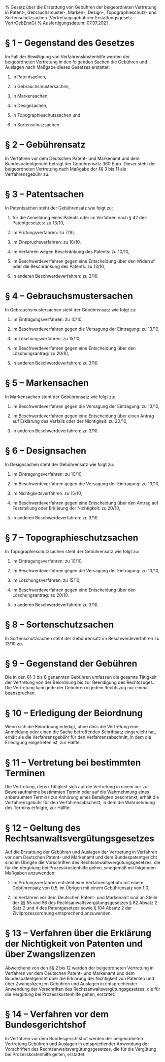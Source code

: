 % Gesetz über die Erstattung von Gebühren der beigeordneten Vertretung in Patent-, Gebrauchsmuster-, Marken-, Design-, Topographieschutz- und Sortenschutzsachen  (Vertretungsgebühren-Erstattungsgesetz - VertrGebErstG)
% Ausfertigungsdatum: 07.07.2021
 
# § 1 – Gegenstand des Gesetzes

Im Fall der Bewilligung von Verfahrenskostenhilfe werden der beigeordneten Vertretung in den folgenden Sachen die Gebühren und Auslagen nach Maßgabe dieses Gesetzes erstattet:

1. in Patentsachen,

2. in Gebrauchsmustersachen,

3. in Markensachen,

4. in Designsachen,

5. in Topographieschutzsachen und

6. in Sortenschutzsachen.

# § 2 – Gebührensatz

In Verfahren vor dem Deutschen Patent- und Markenamt und dem Bundespatentgericht beträgt der Gebührensatz 360 Euro. Dieser steht der beigeordneten Vertretung nach Maßgabe der §§ 3 bis 11 als Verfahrensgebühr zu.

# § 3 – Patentsachen

In Patentsachen steht der Gebührensatz wie folgt zu:

1. für die Anmeldung eines Patents oder im Verfahren nach § 42 des Patentgesetzes: zu 13/10,

2. im Prüfungsverfahren: zu 7/10,

3. im Einspruchsverfahren: zu 10/10,

4. im Verfahren wegen Beschränkung des Patents: zu 10/10,

5. im Beschwerdeverfahren gegen eine Entscheidung über den Widerruf oder die Beschränkung des Patents: zu 13/10,

6. in anderen Beschwerdeverfahren: zu 3/10.

# § 4 – Gebrauchsmustersachen

In Gebrauchsmustersachen steht der Gebührensatz wie folgt zu:

1. im Eintragungsverfahren: zu 10/10,

2. im Beschwerdeverfahren gegen die Versagung der Eintragung: zu 13/10,

3. im Löschungsverfahren: zu 15/10,

4. im Beschwerdeverfahren gegen eine Entscheidung über den Löschungsantrag: zu 20/10,

5. in anderen Beschwerdeverfahren: zu 3/10.

# § 5 – Markensachen

In Markensachen steht der Gebührensatz wie folgt zu:

1. im Beschwerdeverfahren gegen die Versagung der Eintragung: zu 13/10,

2. im Beschwerdeverfahren gegen eine Entscheidung über einen Antrag auf Erklärung des Verfalls oder der Nichtigkeit: zu 20/10,

3. in anderen Beschwerdeverfahren: zu 3/10.

# § 6 – Designsachen

In Designsachen steht der Gebührensatz wie folgt zu:

1. im Eintragungsverfahren: zu 10/10,

2. im Beschwerdeverfahren gegen die Versagung der Eintragung: zu 13/10,

3. im Nichtigkeitsverfahren: zu 15/10,

4. im Beschwerdeverfahren gegen eine Entscheidung über den Antrag auf Feststellung oder Erklärung der Nichtigkeit: zu 20/10,

5. in anderen Beschwerdeverfahren: zu 3/10.

# § 7 – Topographieschutzsachen

In Topographieschutzsachen steht der Gebührensatz wie folgt zu:

1. im Eintragungsverfahren: zu 10/10,

2. im Beschwerdeverfahren gegen die Versagung der Eintragung: zu 13/10,

3. im Löschungsverfahren: zu 15/10,

4. im Beschwerdeverfahren gegen eine Entscheidung über den Löschungsantrag: zu 20/10,

5. in anderen Beschwerdeverfahren: zu 3/10.

# § 8 – Sortenschutzsachen

In Sortenschutzsachen steht der Gebührensatz im Beschwerdeverfahren zu 13/10 zu.

# § 9 – Gegenstand der Gebühren

Die in den §§ 3 bis 8 genannten Gebühren umfassen die gesamte Tätigkeit der Vertretung von der Beiordnung bis zur Beendigung des Rechtszuges. Die Vertretung kann jede der Gebühren in jedem Rechtszug nur einmal beanspruchen.

# § 10 – Erledigung der Beiordnung

Wenn sich die Beiordnung erledigt, ohne dass die Vertretung eine Anmeldung oder einen die Sache betreffenden Schriftsatz eingereicht hat, erhält sie die Verfahrensgebühr für den Verfahrensabschnitt, in dem die Erledigung eingetreten ist, zur Hälfte.

# § 11 – Vertretung bei bestimmten Terminen

Die Vertretung, deren Tätigkeit sich auf die Vertretung in einem nur zur Beweisaufnahme bestimmten Termin oder auf die Wahrnehmung eines anberaumten Termins zur Anhörung eines Beteiligten beschränkt, erhält die Verfahrensgebühr für den Verfahrensabschnitt, in dem die Wahrnehmung des Termins erfolgte, zur Hälfte.

# § 12 – Geltung des Rechtsanwaltsvergütungsgesetzes

Auf die Erstattung der Gebühren und Auslagen der Vertretung in Verfahren vor dem Deutschen Patent- und Markenamt und dem Bundespatentgericht sind im Übrigen die Vorschriften des Rechtsanwaltsvergütungsgesetzes, die für die Vergütung bei Prozesskostenhilfe gelten, sinngemäß mit folgenden Maßgaben anzuwenden:

1. im Prüfungsverfahren entsteht eine Verfahrensgebühr mit einem Gebührensatz von 0,5, im Übrigen mit einem Gebührensatz von 1,0;

2. im Verfahren vor dem Deutschen Patent- und Markenamt sind an Stelle der §§ 55 und 56 des Rechtsanwaltsvergütungsgesetzes § 62 Absatz 2 Satz 2 und 4 des Patentgesetzes sowie § 104 Absatz 2 der Zivilprozessordnung entsprechend anzuwenden.

# § 13 – Verfahren über die Erklärung der Nichtigkeit von Patenten und über Zwangslizenzen

Abweichend von den §§ 2 bis 12 werden der beigeordneten Vertretung in Verfahren vor dem Deutschen Patent- und Markenamt und dem Bundespatentgericht über die Erklärung der Nichtigkeit von Patenten und über Zwangslizenzen Gebühren und Auslagen in entsprechender Anwendung der Vorschriften des Rechtsanwaltsvergütungsgesetzes, die für die Vergütung bei Prozesskostenhilfe gelten, erstattet.

# § 14 – Verfahren vor dem Bundesgerichtshof

In Verfahren vor dem Bundesgerichtshof werden der beigeordneten Vertretung Gebühren und Auslagen in entsprechender Anwendung der Vorschriften des Rechtsanwaltsvergütungsgesetzes, die für die Vergütung bei Prozesskostenhilfe gelten, erstattet.
